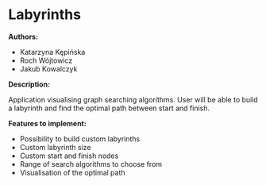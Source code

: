 # Labyrinths

**Authors:**
- Katarzyna Kępińska
- Roch Wójtowicz
- Jakub Kowalczyk

**Description:**

Application visualising graph searching algorithms. User will be able to build a labyrinth and find the optimal path between start and finish.

**Features to implement:**

- Possibility to build custom labyrinths
- Custom labyrinth size
- Custom start and finish nodes
- Range of search algorithms to choose from
- Visualisation of the optimal path
